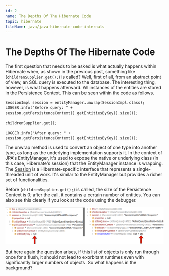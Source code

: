 ```yaml
---
id: 2
name: The Depths Of The Hibernate Code
topic: hibernate
fileName: java/java-hibernate-code-internals
---
```


# The Depths Of The Hibernate Code

The first question that needs to be asked is what actually happens within Hibernate when, as shown in the previous
post, something like (`childrenSupplier.get();`) is called? Well, first of all, from an abstract point of view, an SQL
query is executed to the database. The interesting thing, however, is what happens afterward. All instances of the
entities are stored in the Persistence Context. This can be seen within the code as follows.

```
SessionImpl session = entityManager.unwrap(SessionImpl.class);
LOGGER.info("Before query: " + session.getPersistenceContext().getEntitiesByKey().size());

childrenSupplier.get();

LOGGER.info("After query: " + session.getPersistenceContext().getEntitiesByKey().size());
```

The unwrap method is used to convert an object of one type into another type, as long as the underlying implementation
supports it. In the context of JPA's EntityManager, it's used to expose the native or underlying class (in this case,
Hibernate's session) that the EntityManager instance is wrapping.
The [Session](https://github.com/hibernate/hibernate-orm/blob/6.3.1/hibernate-core/src/main/java/org/hibernate/Session.java)
is a Hibernate-specific interface that represents a single-threaded unit of work. It's similar to the EntityManager but
provides a richer set of functionalities.

Before (`childrenSupplier.get();`) is called, the size of the Persistence Context is 0; after the call, it contains a
certain number of entities. You can also see this clearly if you look at the code using the debugger.

<p class="post-image-container">
    <img class="post-image" src="/src/assets/comparison_pc.png" alt="Comparison of Persistence Context size">
</p>

But here again the question arises, if this list of objects is only run through once for a flush, it should not lead to
exorbitant runtimes even with significantly larger numbers of objects. So what happens in the background?


[//]: # (Dann muss gezeigt werden, was im Hintergrund passiert und wo die Laufzeit herkommt.)

[//]: # (Final müssen dann die Lösungen aufgezeigt werden.)

[//]: # (readOnly)

[//]: # (// TransactionAspectSupport:347)

[//]: # (SpringSessionSynchronization:93)

[//]: # (HibernateJpaDialect:204)